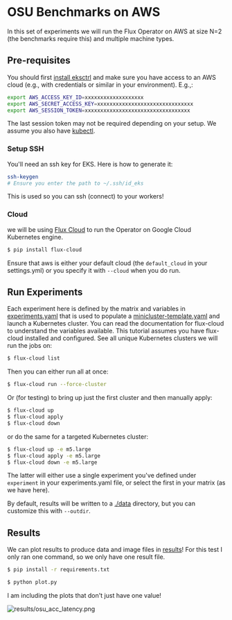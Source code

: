# OSU Benchmarks on AWS

In this set of experiments we will run the Flux Operator on AWS at size N=2
(the benchmarks require this) and multiple machine types.

## Pre-requisites

You should first [install eksctrl](https://github.com/weaveworks/eksctl) and make sure you have access to an AWS cloud (e.g.,
with credentials or similar in your environment). E.g.,:

```bash
export AWS_ACCESS_KEY_ID=xxxxxxxxxxxxxxxxxxx
export AWS_SECRET_ACCESS_KEY=xxxxxxxxxxxxxxxxxxxxxxxxxxxxxxx
export AWS_SESSION_TOKEN=xxxxxxxxxxxxxxxxxxxxxxxxxxxxxxxxxx
```

The last session token may not be required depending on your setup.
We assume you also have [kubectl](https://kubernetes.io/docs/tasks/tools/).

### Setup SSH

You'll need an ssh key for EKS. Here is how to generate it:

```bash
ssh-keygen
# Ensure you enter the path to ~/.ssh/id_eks
```

This is used so you can ssh (connect) to your workers!

### Cloud

we will be using [Flux Cloud](https://github.com/converged-computing/flux-cloud) 
to run the Operator on Google Cloud Kubernetes engine.

```bash
$ pip install flux-cloud 
```

Ensure that aws is either your default cloud (the `default_cloud` in your settings.yml)
or you specify it with `--cloud` when you do run.

## Run Experiments

Each experiment here is defined by the matrix and variables in [experiments.yaml](experiment.yaml) that is used to
populate a [minicluster-template.yaml](minicluster-template.yaml) and launch a Kubernetes cluster.
You can read the documentation for flux-cloud to understand the variables available.
This tutorial assumes you have flux-cloud installed and configured. See all unique Kubernetes clusters
we will run the jobs on:

```bash
$ flux-cloud list
```

Then you can either run all at once:

```bash
$ flux-cloud run --force-cluster
```

Or (for testing) to bring up just the first cluster and then manually apply:

```bash
$ flux-cloud up
$ flux-cloud apply
$ flux-cloud down
```

or do the same for a targeted Kubernetes cluster:

```bash
$ flux-cloud up -e m5.large
$ flux-cloud apply -e m5.large
$ flux-cloud down -e m5.large
```

The latter will either use a single experiment you've defined under `experiment` in your experiments.yaml file,
or select the first in your matrix (as we have here).

By default, results will be written to a [./data](data) directory, but you can customize this with `--outdir`.

## Results

We can plot results to produce data and image files in [results](results)! For this test
I only ran one command, so we only have one result file.

```bash
$ pip install -r requirements.txt
```
```bash
$ python plot.py
```

I am including the plots that don't just have one value!

![results/osu_acc_latency.png](results/osu_acc_latency.png)